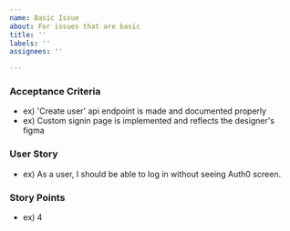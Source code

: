 ```yaml
---
name: Basic Issue
about: For issues that are basic
title: ''
labels: ''
assignees: ''

---
```


### Acceptance Criteria
* ex) 'Create user' api endpoint is made and documented properly
* ex) Custom signin page is implemented and reflects the designer's figma
### User Story
* ex) As a user, I should be able to log in without seeing Auth0 screen.
### Story Points
* ex) 4
